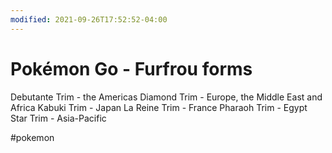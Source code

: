 ```yaml
---
modified: 2021-09-26T17:52:52-04:00
---
```


# Pokémon Go - Furfrou forms

Debutante Trim - the Americas
Diamond Trim - Europe, the Middle East and Africa
Kabuki Trim - Japan
La Reine Trim - France
Pharaoh Trim - Egypt
Star Trim - Asia-Pacific

#pokemon
